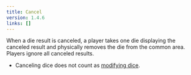 ```yaml
---
title: Cancel
version: 1.4.6
links: []
---
```


When a die result is canceled, a player takes one die displaying the canceled result and physically removes the die from the common area. Players ignore all canceled results.

- Canceling dice does not count as [modifying dice](/rules/Modifying_Dice).